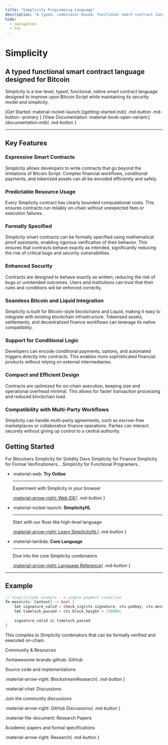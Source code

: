 ```yaml
---
title: "Simplicity Programming Language"
description: "A typed, combinator-based, functional smart contract language without loops or recursion, designed for Bitcoin-like blockchains."
hide:
  - navigation
  - toc
---
```


<div class="hero-section" markdown>

# Simplicity

## A typed functional smart contract language designed for Bitcoin

Simplicity is a low-level, typed, functional, native smart contract language designed to improve upon Bitcoin Script while maintaining its security model and simplicity.

<div class="hero-buttons" markdown>
[Get Started :material-rocket-launch:](getting-started.md){ .md-button .md-button--primary }
[View Documentation :material-book-open-variant:](documentation.md){ .md-button }
</div>

</div>

---

## Key Features

### Expressive Smart Contracts

Simplicity allows developers to write contracts that go beyond the limitations of Bitcoin Script. Complex financial workflows, conditional payments, and tokenized assets can all be encoded efficiently and safely.


### Predictable Resource Usage
Every Simplicity contract has clearly bounded computational costs. This ensures contracts run reliably on-chain without unexpected fees or execution failures.


### Formally Specified
Simplicity smart contracts can be formally specified using mathematical proof assistants, enabling rigorous verification of their behavior. This ensures that contracts behave exactly as intended, significantly reducing the risk of critical bugs and security vulnerabilities.

### Enhanced Security
Contracts are designed to behave exactly as written, reducing the risk of bugs or unintended outcomes. Users and institutions can trust that their rules and conditions will be enforced correctly.


### Seamless Bitcoin and Liquid Integration
Simplicity is built for Bitcoin-style blockchains and Liquid, making it easy to integrate with existing blockchain infrastructure. Tokenized assets, settlements, and decentralized finance workflows can leverage its native compatibility.


### Support for Conditional Logic
Developers can encode conditional payments, options, and automated triggers directly into contracts. This enables more sophisticated financial products without relying on external intermediaries.


### Compact and Efficient Design
Contracts are optimized for on-chain execution, keeping size and operational overhead minimal. This allows for faster transaction processing and reduced blockchain load.


### Compatibility with Multi-Party Workflows
Simplicity can handle multi-party agreements, such as escrow-free marketplaces or collaborative finance operations. Parties can interact securely without giving up control to a central authority.


## Getting Started

For Bitcoiners
Simplicity for Solidity Devs
Simplicity for Finance
Simplicity for Formal Verificationers…
Simplicity for Functional Programers..




<div class="grid cards" markdown>

-   :material-web: **Try Online**
    
    ---
    
    Experiment with Simplicity in your browser
    
    [:material-arrow-right: Web IDE](https://webide.simplicity-lang.org){ .md-button }

-   :material-rocket-launch: **SimplicityHL**
    
    ---
    
    Start with our Rust-like high-level language
    
    [:material-arrow-right: Learn SimplicityHL](simplicityhl.md){ .md-button }

-   :material-lambda: **Core Language**
    
    ---
    
    Dive into the core Simplicity combinators
    
    [:material-arrow-right: Language Reference](language-reference.md){ .md-button }

</div>

---

## Example

```rust
// SimplicityHL example - a simple payment condition
fn main(ctx: Context) -> bool {
    let signature_valid = check_sig(ctx.signature, ctx.pubkey, ctx.message);
    let timelock_passed = ctx.block_height > 750000;
    
    signature_valid && timelock_passed
}
```
This compiles to Simplicity combinators that can be formally verified and executed on-chain.

Community & Resources
<div class="grid cards" markdown>
:fontawesome-brands-github: GitHub

Source code and implementations

:material-arrow-right: BlockstreamResearch{ .md-button }

:material-chat: Discussions

Join the community discussions

:material-arrow-right: GitHub Discussions{ .md-button }

:material-file-document: Research Papers

Academic papers and formal specifications

:material-arrow-right: Research{ .md-button }

</div>
